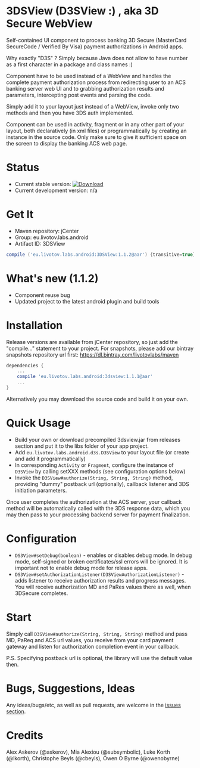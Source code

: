 3DSView (D3SView :) , aka 3D Secure WebView
===========================================

Self-contained UI component to process banking 3D Secure (MasterCard SecureCode / Verified By Visa) payment 
authorizations in Android apps.

Why exactly "D3S" ? Simply because Java does not allow to have number as a first character in a package and class names :)

Component have to be used instead of a WebView and handles the complete payment authorization process from redirecting user to an ACS banking server web UI and to grabbing authorization results and parameters, intercepting post events and parsing the code. 

Simply add it to your layout just instead of a WebView, invoke only two methods and then you have 3DS auth implemented.

Component can be used in activity, fragment or in any other part of your layout, both declaratively (in xml files) or programmatically by creating an instance in the source code.  Only make sure to give it sufficient space on the screen to display the banking ACS web page. 

Status
======

- Current stable version: [ ![Download](https://api.bintray.com/packages/livotovlabs/maven/3DSView/images/download.svg) ](https://bintray.com/livotovlabs/maven/3DSView/_latestVersion)
- Current development version: n/a

Get It
===

- Maven repository: jCenter
- Group: eu.livotov.labs.android
- Artifact ID: 3DSView

```groovy
compile ('eu.livotov.labs.android:3DSView:1.1.2@aar') {transitive=true}

```

What's new (1.1.2)
==========
- Component reuse bug
- Updated project to the latest android plugin and build tools

Installation
============

Release versions are available from jCenter repository, so just add the "compile..." statement to your project. For snapshots, please
add our bintray snapshots repository url first: https://dl.bintray.com/livotovlabs/maven

```groovy
dependencies {
    ...
    compile 'eu.livotov.labs.android:3dsview:1.1.1@aar'
    ...
}
```

Alternatively you may download the source code and build it on your own.


Quick Usage
===========

- Build your own or download precompiled 3dsview.jar from releases section and put it to the libs folder of your app project.
- Add `eu.livotov.labs.android.d3s.D3SView` to your layout file (or create and add it programmatically)
- In corresponding `Activity` or `Fragment`, configure the instance of `D3SView` by calling setXXX methods (see configuration options below)
- Invoke the `D3SView#authorize(String, String, String)` method, providing "dummy" postback url (optionally), callback listener and 3DS initiation parameters.

Once user completes the authorization at the ACS server, your callback method will be automatically called with the 3DS response data, which you may then pass to your processing backend server for payment finalization.

Configuration
=============

- `DS3View#setDebug(boolean)` - enables or disables debug mode. In debug mode, self-signed or broken certificates/ssl
 errors will be ignored. It is important not to enable debug mode for release apps.
- `DS3View#setAuthorizationListener(D3SViewAuthorizationListener)` - adds listener to receive authorization results and
progress messages. You will receive authorization MD and PaRes values there as well, when 3DSecure completes.


Start
=====

Simply call `D3SView#authorize(String, String, String)` method and pass MD, PaReq and ACS url values, you receive from your card payment gateway and listen for authorization completion event in your callback. 

P.S. Specifying postback url is optional, the library will use the default value then.

Bugs, Suggestions, Ideas
========================
Any ideas/bugs/etc, as well as pull requests, are welcome in the [issues section](https://github.com/LivotovLabs/3DSView/issues).

Credits
=======
Alex Askerov (@askerov), Mia Alexiou (@subsymbolic), Luke Korth (@lkorth), Christophe Beyls (@cbeyls), Owen O Byrne (@owenobyrne)
